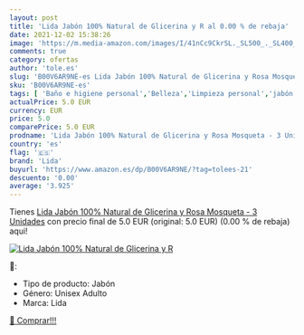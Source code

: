 ```yaml
---
layout: post
title: 'Lida Jabón 100% Natural de Glicerina y R al 0.00 % de rebaja'
date: 2021-12-02 15:38:26
image: 'https://m.media-amazon.com/images/I/41nCc9CkrSL._SL500_._SL400_.jpg'
comments: true
category: ofertas
author: 'tole.es'
slug: 'B00V6AR9NE-es Lida Jabón 100% Natural de Glicerina y Rosa Mosqueta - 3...'
sku: 'B00V6AR9NE-es'
tags: [ 'Baño e higiene personal','Belleza','Limpieza personal','jabón','lida', ]
actualPrice: 5.0 EUR
currency: EUR
price: 5.0
comparePrice: 5.0 EUR
prodname: 'Lida Jabón 100% Natural de Glicerina y Rosa Mosqueta - 3 Unidades'
country: 'es'
flag: '🇪🇸'
brand: 'Lida'
buyurl: 'https://www.amazon.es/dp/B00V6AR9NE/?tag=tolees-21'
descuento: '0.00'
average: '3.925'
---
```


Tienes [Lida Jabón 100% Natural de Glicerina y Rosa Mosqueta - 3 Unidades](https://www.amazon.es/dp/B00V6AR9NE/?tag=tolees-21) con precio final de  5.0 EUR (original: 5.0 EUR) (0.00 %  de rebaja) aqui!

[![Lida Jabón 100% Natural de Glicerina y R](https://m.media-amazon.com/images/I/41nCc9CkrSL._SL500_._SL400_.jpg)](https://www.amazon.es/dp/B00V6AR9NE/?tag=tolees-21)

🔎:

- Tipo de producto: Jabón
- Género: Unisex Adulto
- Marca: Lida

[🛒 Comprar!!!](https://www.amazon.es/dp/B00V6AR9NE/?tag=tolees-21)
